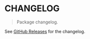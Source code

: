 # CHANGELOG

> Package changelog.

See [GitHub Releases](https://github.com/stdlib-js/math-base-special-fast-uint32-sqrt/releases) for the changelog.